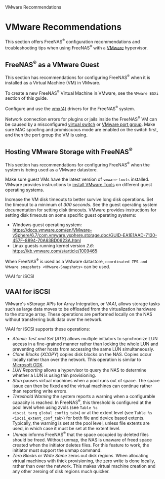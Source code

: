 <div class="index">

VMware Recommendations

</div>

VMware Recommendations
======================

This section offers FreeNAS<sup>®</sup> configuration recommendations
and troubleshooting tips when using FreeNAS<sup>®</sup> with a
[VMware][] hypervisor.

  [VMware]: https://www.vmware.com/

FreeNAS<sup>®</sup> as a VMware Guest
-------------------------------------

This section has recommendations for configuring FreeNAS<sup>®</sup>
when it is installed as a Virtual Machine (VM) in VMware.

To create a new FreeNAS<sup>®</sup> Virtual Machine in VMware, see the
`VMware ESXi` section of this guide.

Configure and use the [vmx(4)][] drivers for the FreeNAS<sup>®</sup>
system.

  [vmx(4)]: https://www.freebsd.org/cgi/man.cgi?query=vmx

Network connection errors for plugins or jails inside the
FreeNAS<sup>®</sup> VM can be caused by a misconfigured [virtual
switch][] or [VMware port group][]. Make sure MAC spoofing and
promiscuous mode are enabled on the switch first, and then the port
group the VM is using.

  [virtual switch]: https://pubs.vmware.com/vsphere-51/index.jsp?topic=%2Fcom.vmware.wssdk.pg.doc%2FPG_Networking.11.4.html
  [VMware port group]: https://pubs.vmware.com/vsphere-4-esx-vcenter/index.jsp?topic=/com.vmware.vsphere.server_configclassic.doc_40/esx_server_config/networking/c_port_groups.html

Hosting VMware Storage with FreeNAS<sup>®</sup>
-----------------------------------------------

This section has recommendations for configuring FreeNAS<sup>®</sup>
when the system is being used as a VMware datastore.

Make sure guest VMs have the latest version of `vmware-tools` installed.
VMware provides instructions to [install VMware Tools][] on different
guest operating systems.

  [install VMware Tools]: https://www.vmware.com/support/ws5/doc/new_guest_tools_ws.html

Increase the VM disk timeouts to better survive long disk operations.
Set the timeout to a minimum of *300 seconds*. See the guest operating
system documentation for setting disk timeouts. VMware provides
instructions for setting disk timeouts on some specific guest operating
systems:

-   Windows guest operating system:
    <https://docs.vmware.com/en/VMware-vSphere/6.7/com.vmware.vsphere.storage.doc/GUID-EA1E1AAD-7130-457F-8894-70A63BD0623A.html>
-   Linux guests running kernel version *2.6*:
    <https://kb.vmware.com/s/article/1009465>

When FreeNAS<sup>®</sup> is used as a VMware datastore,
`coordinated ZFS and VMware snapshots <VMware-Snapshots>` can be used.

<div class="index">

VAAI for iSCSI

</div>

VAAI for iSCSI
--------------

VMware's vStorage APIs for Array Integration, or *VAAI*, allows storage
tasks such as large data moves to be offloaded from the virtualization
hardware to the storage array. These operations are performed locally on
the NAS without transferring bulk data over the network.

VAAI for iSCSI supports these operations:

-   *Atomic Test and Set* (*ATS*) allows multiple initiators to
    synchronize LUN access in a fine-grained manner rather than locking
    the whole LUN and preventing other hosts from accessing the same LUN
    simultaneously.
-   *Clone Blocks* (*XCOPY*) copies disk blocks on the NAS. Copies occur
    locally rather than over the network. This operation is similar to
    [Microsoft ODX][].
-   *LUN Reporting* allows a hypervisor to query the NAS to determine
    whether a LUN is using thin provisioning.
-   *Stun* pauses virtual machines when a pool runs out of space. The
    space issue can then be fixed and the virtual machines can continue
    rather than reporting write errors.
-   *Threshold Warning* the system reports a warning when a configurable
    capacity is reached. In FreeNAS<sup>®</sup>, this threshold is
    configured at the pool level when using zvols (see
    `Table %s <iscsi_targ_global_config_tab>`) or at the extent level
    (see `Table %s <iscsi_extent_conf_tab>`) for both file and device
    based extents. Typically, the warning is set at the pool level,
    unless file extents are used, in which case it must be set at the
    extent level.
-   *Unmap* informs FreeNAS<sup>®</sup> that the space occupied by
    deleted files should be freed. Without unmap, the NAS is unaware of
    freed space created when the initiator deletes files. For this
    feature to work, the initiator must support the unmap command.
-   *Zero Blocks* or *Write Same* zeros out disk regions. When
    allocating virtual machines with thick provisioning, the zero write
    is done locally, rather than over the network. This makes virtual
    machine creation and any other zeroing of disk regions much quicker.

  [Microsoft ODX]: https://docs.microsoft.com/en-us/previous-versions/windows/it-pro/windows-server-2012-R2-and-2012/hh831628(v=ws.11)
